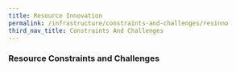 ```yaml
---
title: Resource Innovation
permalink: /infrastructure/constraints-and-challenges/resinno
third_nav_title: Constraints And Challenges
---
```

### Resource Constraints and Challenges

